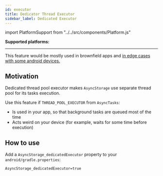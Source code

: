 ```yaml
---
id: executor
title: Dedicator Thread Executor
sidebar_label: Dedicated Executor
---
```

import PlatformSupport from "../../src/components/Platform.js"

**Supported platforms:**
<PlatformSupport title="Android" platformIcon="icon_android.svg"></PlatformSupport>

---

This feature would be mostly used in brownfield apps and [in edge cases with some android devices.](https://github.com/react-native-community/async-storage/issues/159)

## Motivation

Dedicated thread pool executor makes `AsyncStorage` use separate thread pool for its tasks execution.

Use this feature if `THREAD_POOL_EXECUTOR` from `AsyncTasks`:

- Is used in your app, so that background tasks are queued most of the time
- Acts weird on your device (for example, waits for some time before execution)

## How to use

Add a `AsyncStorage_dedicatedExecutor` property to your `android/gradle.properties`:

```
AsyncStorage_dedicatedExecutor=true
```
